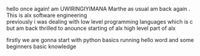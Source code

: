 hello once again!
am UWIRINGIYIMANA Marthe as usual 
am back again . This is alx software engineering  
previously i was dealing with low level programming languages which is c 
but am back thrilled to anounce starting of alx high level part of alx


firstly we are gonna start with python basics 
running hello word and some beginners basic knowledge